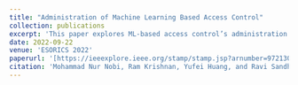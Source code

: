 ```yaml
---
title: "Administration of Machine Learning Based Access Control"
collection: publications
excerpt: 'This paper explores ML-based access control’s administration problem.'
date: 2022-09-22
venue: 'ESORICS 2022'
paperurl: '[https://ieeexplore.ieee.org/stamp/stamp.jsp?arnumber=9721302](https://link.springer.com/chapter/10.1007/978-3-031-17146-8_10)'
citation: 'Mohammad Nur Nobi, Ram Krishnan, Yufei Huang, and Ravi Sandhu. Administration of Machine Learning Based Access Control. In European Symposium on Research in Computer Security, Copenhagen, Denmark, 2022.'
---
```

